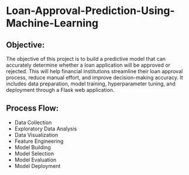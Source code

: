 # Loan-Approval-Prediction-Using-Machine-Learning
## Objective:
The objective of this project is to build a predictive model that can accurately determine whether a loan application will be approved or rejected. This will help financial institutions streamline their loan approval process, reduce manual effort, and improve decision-making accuracy. It includes data preparation, model training, hyperparameter tuning, and deployment through a Flask web application.
## Process Flow:
- Data Collection
- Exploratory Data Analysis
- Data Visualization
- Feature Engineering
- Model Building
- Model Selection
- Model Evaluation
- Model Deployment

